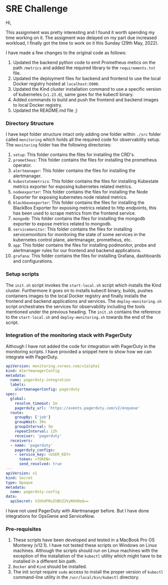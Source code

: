 # SRE Challenge

Hi, 

This assignment was pretty interesting and I found it worth spending my time working on it. The assigment was delayed on my part due increased workload, I finally got the time to work on it this Sunday (29th May, 2022).

I have made a few changes to the original code as follows:
1. Updated the backend python code to emit Prometheus metics on the path `/metrics` and added the required library to the `requirements.txt` file.
2. Updated the deployment files for backend and frontend to use the local Docker registry hosted at `localhost:5000`.
3. Updated the Kind cluster installation command to use a specific version of kubernetes (`v1.23.6`), same goes for the kubectl binary.
4. Added commands to build and push the frontend and backend images to local Docker registry.
5. Updated the README.md file ;)

### Directory Structure
I have kept folder structure intact only adding one folder within `./src` folder called `monitoring` which holds all the required code for observability setup. The `monitoring` folder has the following directories:
1. `setup`: This folder contains the files for installing the CRD's.
2. `prometheus`: This folder contains the files for installing the prometheus operator.
3. `alertmanager`: This folder contains the files for installing the alertmanager.
4. `kubestatemetrics`: This folder contains the files for installing Kubestate metrics exporter for exposing kubernetes related metrics.
5. `nodeexporter`: This folder contains the files for installing the Node Exporter for exposing kubernetes node related metrics.
6. `blackboxexporter`: This folder contains the files for installing the BlackBox Exporter for exposing metrics related to http endpoints, this has been used to scrape metrics from the frontend service.
7. `mongodb`: This folder contains the files for installing the mongodb exporter to expose metrics related to mongodb.
8. `servicemonitor`: This folder contains the files for installing servicemonitors for monitoring the state of some services in the kubernetes control plane, alertmanager, prometheus, etc. 
9. `app`: This folder contains the files for installing podmonitor, probe and alertmanager rules for our frontend and backend applications.
10. `grafana`: This folder contains the files for installing Grafana, dashboards and configurations.

### Setup scripts
The `init.sh` script invokes the `start-local.sh` script which installs the Kind cluster. Furthermore it goes on to installs kubectl binary, builds, pushes containers images to the local Docker registry and finally installs the frontend and backend applications and services. The `deploy-monitoring.sh` script orchestrates the services for observability including the tools mentioned under the previous heading. The `init.sh` contains the reference to the `start-local.sh` and  `deploy-monitoring.sh` towards the end of the script.

### Integration of the monitoring stack with PagerDuty
Although I have not added the code for integration with PagerDuty in the monitoring scripts. I have provided a snippet here to show how we can integrate with PagerDuty. 

```yaml
apiVersion: monitoring.coreos.com/v1alpha1
kind: AlertmanagerConfig
metadata:
  name: pagerduty-integration
  labels:
    alertmanagerConfig: pagerduty
spec:
  global:
    resolve_timeout: 1m
    pagerduty_url: 'https://events.pagerduty.com/v2/enqueue'
  route:
    groupBy: ['job']
    groupWait: 30s
    groupInterval: 5m
    repeatInterval: 12h
    receiver: 'pagerduty'
  receivers:
  - name: 'pagerduty'
    pagerduty_configs:
    - service_key: <USER_KEY>
      token: <TOKEN>
      send_resolved: true
---
apiVersion: v1
kind: Secret
type: Opaque
metadata:
  name: pagerduty-config
data:
  apiSecret: V2hhdFRoZVBhZ2VyRHV0eQ==
```

I have not used PagerDuty with Alertmanager before. But I have done integrations for OpsGenie and ServiceNow.

### Pre-requisites
1. These scripts have been developed and tested in a MacBook Pro OS Monterey (v12.1). I have not tested these scripts on Windows on Linux machines. Although the scripts should run on Linux machines with the exception of the installation of the `kubectl` utility which might have to be installed in a different bin path.
2. `Docker` and `Kind` should be installed.
3. The init script require `sudo` access to install the proper version of `kubectl` command-line utility in the `/usr/local/bin/kubectl` directory.